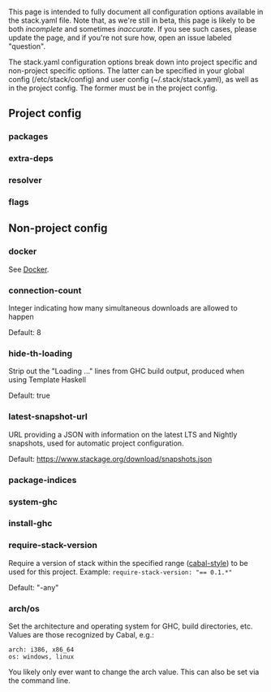 This page is intended to fully document all configuration options available in the stack.yaml file. Note that, as we're still in beta, this page is likely to be both *incomplete* and sometimes *inaccurate*. If you see such cases, please update the page, and if you're not sure how, open an issue labeled "question".

The stack.yaml configuration options break down into project specific and non-project specific options. The latter can be specified in your global config (/etc/stack/config) and user config (~/.stack/stack.yaml), as well as in the project config. The former must be in the project config.

## Project config

### packages

### extra-deps

### resolver

### flags

## Non-project config

### docker

See [Docker](Docker#configuration).

### connection-count

Integer indicating how many simultaneous downloads are allowed to happen

Default: 8

### hide-th-loading

Strip out the "Loading ..." lines from GHC build output, produced when using Template Haskell

Default: true

### latest-snapshot-url

URL providing a JSON with information on the latest LTS and Nightly snapshots, used for automatic project configuration.

Default: https://www.stackage.org/download/snapshots.json

### package-indices

### system-ghc

### install-ghc

### require-stack-version

Require a version of stack within the specified range
([cabal-style](https://www.haskell.org/cabal/users-guide/developing-packages.html#build-information))
to be used for this project. Example: `require-stack-version: "== 0.1.*"`

Default: "-any"

### arch/os

Set the architecture and operating system for GHC, build directories, etc. Values are those recognized by Cabal, e.g.:

    arch: i386, x86_64
    os: windows, linux

You likely only ever want to change the arch value. This can also be set via the command line.
